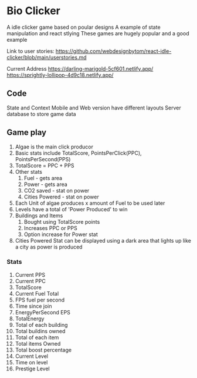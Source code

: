# Bio Clicker

A idle clicker game based on poular designs
A example of state manipulation and react stlying
These games are hugely popular and a good example

Link to user stories: https://github.com/webdesignbytom/react-idle-clicker/blob/main/userstories.md

Current Address https://darling-marigold-5cf601.netlify.app/
https://sprightly-lollipop-4d9c18.netlify.app/
## Code
State and Context
Mobile and Web version have different layouts
Server database to store game data

## Game play

1. Algae is the main click producor
2. Basic stats include TotalScore, PointsPerClick(PPC), PointsPerSecond(PPS)
3. TotalScore = PPC + PPS
4. Other stats
   1. Fuel - gets area
   2. Power - gets area
   3. CO2 saved - stat on power
   4. Cities Powered - stat on power
5. Each Unit of algae produces x amount of Fuel to be used later
6. Levels have a total of 'Power Produced' to win
7. Buildings and Items
   1. Bought using TotalScore points
   2. Increases PPC or PPS
   3. Option increase for Power stat
8. Cities Powered Stat can be displayed using a dark area that lights up like a city as power is produced

### Stats
1. Current PPS
2. Current PPC
3. TotalScore
4. Current Fuel Total
5. FPS fuel per second
6. Time since join
7. EnergyPerSecond EPS
8. TotalEnergy
9. Total of each building
10. Total buildins owned
11. Total of each item
12. Total items Owned
13. Total boost percentage
14. Current Level
15. Time on level
16. Prestige Level
